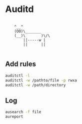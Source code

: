 # Auditd

```text

    ^__^
    (OO)\_______
    (__)\       )\/\
        ||-----w |
        ||      ||


```

## Add rules

```sh
auditctl -l
auditctl -w /pathto/file -p rwxa
auditctl -w /path/directory
```

## Log

```sh
ausearch -f file
aureport
```
